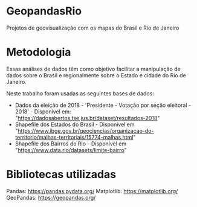 # GeopandasRio
Projetos de geovisualização com os mapas do Brasil e Rio de Janeiro

# Metodologia
Essas análises de dados têm como objetivo facilitar a manipulação de dados sobre o Brasil e regionalmente sobre o Estado e cidade do Rio de Janeiro.

Neste trabalho foram usadas as seguintes bases de dados:
- Dados da eleição de 2018 - 'Presidente - Votação por seção eleitoral - 2018' - Disponível em: "https://dadosabertos.tse.jus.br/dataset/resultados-2018"
- Shapefile dos Estados do Brasil - Disponível em "https://www.ibge.gov.br/geociencias/organizacao-do-territorio/malhas-territoriais/15774-malhas.html"
- Shapefile dos Bairros do Rio - Disponível em "https://www.data.rio/datasets/limite-bairro"

# Bibliotecas utilizadas
Pandas: https://pandas.pydata.org/ Matplotlib: https://matplotlib.org/ GeoPandas: https://geopandas.org/

